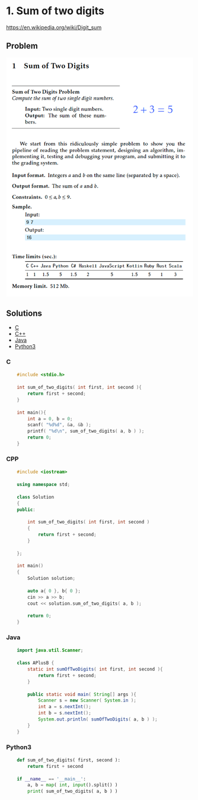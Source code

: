 # 1. Sum of two digits
https://en.wikipedia.org/wiki/Digit_sum

## Problem
![](docs/1_sum_of_two_digits.png)

## Solutions
* [C](#c)
* [C++](#cpp)
* [Java](#java)
* [Python3](#python3)

### C
```c
    #include <stdio.h>

    int sum_of_two_digits( int first, int second ){
        return first + second;
    }

    int main(){
        int a = 0, b = 0;
        scanf( "%d%d", &a, &b );
        printf( "%d\n", sum_of_two_digits( a, b ) );
        return 0;
    }
```

### CPP
```cpp
    #include <iostream>

    using namespace std;

    class Solution
    {
    public:

        int sum_of_two_digits( int first, int second )
        {
            return first + second;
        }

    };

    int main()
    {
        Solution solution;

        auto a{ 0 }, b{ 0 };
        cin >> a >> b;
        cout << solution.sum_of_two_digits( a, b );

        return 0;
    }
```

### Java
```java
    import java.util.Scanner;

    class APlusB {
        static int sumOfTwoDigits( int first, int second ){
            return first + second;
        }

        public static void main( String[] args ){
            Scanner s = new Scanner( System.in );
            int a = s.nextInt();
            int b = s.nextInt();
            System.out.println( sumOfTwoDigits( a, b ) );
        }
    }
```

### Python3
```python
    def sum_of_two_digits( first, second ):
        return first + second

    if __name__ == '__main__':
        a, b = map( int, input().split() )
        print( sum_of_two_digits( a, b ) )
```